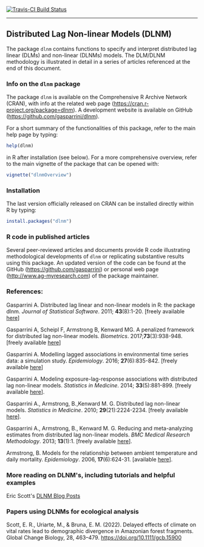[![Travis-CI Build Status](https://travis-ci.org/fabian-s/dlnm.svg?branch=cran-ready)](https://travis-ci.org/fabian-s/dlnm)

-----------------------------------

## Distributed Lag Non-linear Models (DLNM)

The package `dlnm` contains functions to specify and interpret distributed lag linear (DLMs) and non-linear (DLNMs) models. The DLM/DLNM methodology is illustrated in detail in a series of articles referenced at the end of this document.

### Info on the `dlnm` package

The package `dlnm` is available on the Comprehensive R Archive Network (CRAN), with info at the related web page (https://cran.r-project.org/package=dlnm). A development website is available on GitHub (https://github.com/gasparrini/dlnm).

For a short summary of the functionalities of this package, refer to the main help page by typing:

```r
help(dlnm)
```

in R after installation (see below). For a more comprehensive overview, refer to the main vignette of the package that can be opened with:

```r
vignette("dlnmOverview")
```

### Installation

The last version officially released on CRAN can be installed directly within R by typing:

```r
install.packages("dlnm")
```

### R code in published articles

Several peer-reviewed articles and documents provide R code illustrating methodological developments of `dlnm` or replicating substantive results using this package. An updated version of the code can be found at the GitHub (https://github.com/gasparrini) or personal web page (http://www.ag-myresearch.com) of the package maintainer.

### References:

Gasparrini A. Distributed lag linear and non-linear models in R:
the package dlnm. *Journal of Statistical Software*. 2011;
**43**(8):1-20. [freely available [here](http://www.ag-myresearch.com/2011_gasparrini_jss.html)]

Gasparrini A, Scheipl F, Armstrong B, Kenward MG. A penalized framework for distributed lag non-linear models. *Biometrics*. 2017;**73**(3):938-948. [freely available [here](http://www.ag-myresearch.com/2017_gasparrini_biomet.html)]

Gasparrini A. Modelling lagged associations in environmental time series data: a simulation study. *Epidemiology*. 2016; **27**(6):835-842. [freely available [here](http://www.ag-myresearch.com/2016_gasparrini_epidem.html)]

Gasparrini A. Modeling exposure-lag-response associations with distributed
lag non-linear models. *Statistics in Medicine*. 2014;
**33**(5):881-899. [freely available [here](http://www.ag-myresearch.com/2014_gasparrini_statmed.html)].

Gasparrini A., Armstrong, B.,Kenward M. G. Distributed lag non-linear
models. *Statistics in Medicine*. 2010; **29**(21):2224-2234.
[freely available [here](http://www.ag-myresearch.com/2010_gasparrini_statmed.html)].

Gasparrini A., Armstrong, B., Kenward M. G. Reducing and meta-analyzing
estimates from distributed lag non-linear models. *BMC Medical Research
Methodology*. 2013; **13**(1):1. [freely available [here](http://www.ag-myresearch.com/2013_gasparrini_bmcmrm.html)].

Armstrong, B. Models for the relationship between ambient temperature and
daily mortality. *Epidemiology*. 2006, **17**(6):624-31. [available
[here](http://www.ncbi.nlm.nih.gov/pubmed/17028505)].

### More reading on DLNM's, including tutorials and helpful examples

Eric Scott's [DLNM Blog Posts](https://ericrscott.com/blog.html#category=DLNMs)


### Papers using DLNMs for ecological analysis 

Scott, E. R., Uriarte, M., & Bruna, E. M. (2022). Delayed effects of climate on vital rates lead to demographic divergence in Amazonian forest fragments. Global Change Biology, 28, 463–479. https://doi.org/10.1111/gcb.15900
